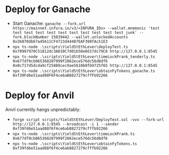 # Deploy for Ganache
- Start Ganache: `ganache --fork.url https://mainnet.infura.io/v3/<INFURA_IDs> --wallet.mnemonic 'test test test test test test test test test test test junk' --fork.blockNumber 15039442 --wallet.unlockedAccounts 0x3b870db67a45611CF4723d44487EAF398fAc51E3`
- `npx ts-node .\scripts\YieldStEthLever\deployTest.ts 0x70997970C51812dc3A010C7d01b50e0d17dc79C8 http://127.0.0.1:8545`
- `npx ts-node .\scripts\YieldStEthLever\timeLockPrank_tenderly.ts 0x677df0cb865368207999f2862ece576dc56d8df6 0x0cf17d5dcda9cf25889cec9ae5610b0fb9725f65 http://127.0.0.1:8545`
- `npx ts-node .\scripts\YieldStEthLever\obtainFyTokens_ganache.ts 0xf39Fd6e51aad88F6F4ce6aB8827279cffFb92266`

# Deploy for Anvil
Anvil currently hangs unpredictably:
- `forge script scripts/YieldStEthLever/DeployTest.sol -vvv --fork-url http://127.0.0.1:8545 --broadcast -i 1 --sender 0xf39fd6e51aad88f6f4ce6ab8827279cfffb92266`
- `npx ts-node .\scripts\YieldStEthLever\timeLockPrank.ts 0x677df0cb865368207999f2862ece576dc56d8df6`
- `npx ts-node .\scripts\YieldStEthLever\obtainFyTokens.ts 0xf39fd6e51aad88f6f4ce6ab8827279cfffb92266`
